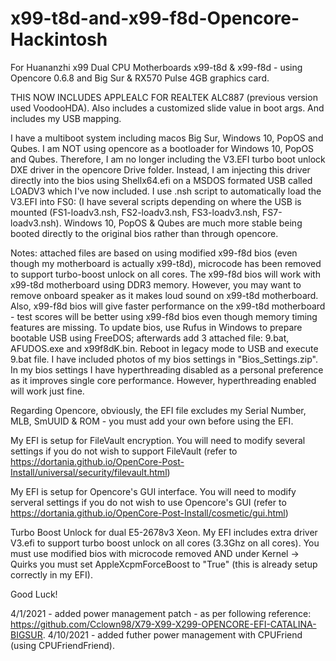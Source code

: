 # x99-t8d-and-x99-f8d-Opencore-Hackintosh
For Huananzhi x99 Dual CPU Motherboards x99-t8d & x99-f8d - using Opencore 0.6.8 and Big Sur & RX570 Pulse 4GB graphics card.

THIS NOW INCLUDES APPLEALC FOR REALTEK ALC887 (previous version used VoodooHDA).  Also includes a customized slide value in boot args.  And includes my USB mapping.

I have a multiboot system including macos Big Sur, Windows 10, PopOS and Qubes.  I am NOT using opencore as a bootloader for Windows 10, PopOS and Qubes.  Therefore, I am no longer including the V3.EFI turbo boot unlock DXE driver in the opencore Drive folder.  Instead, I am injecting this driver directly into the bios using Shellx64.efi on a MSDOS formated USB called LOADV3 which I've now included.  I use .nsh script to automatically load the V3.EFI into FS0: (I have several scripts depending on where the USB is mounted (FS1-loadv3.nsh, FS2-loadv3.nsh, FS3-loadv3.nsh, FS7-loadv3.nsh).  Windows 10, PopOS & Qubes are much more stable being booted directly to the original bios rather than through opencore.  

Notes:  attached files are based on using modified x99-f8d bios (even though my motherboard is actually x99-t8d), microcode has been removed to support turbo-boost unlock on all cores.  The x99-f8d bios will work with x99-t8d motherboard using DDR3 memory.  However, you may want to remove onboard speaker as it makes loud sound on x99-t8d motherboard.  Also, x99-f8d bios will give faster performance on the x99-t8d motherboard - test scores will be better using x99-f8d bios even though memory timing features are missing.  To update bios, use Rufus in Windows to prepare bootable USB using FreeDOS; afterwards add 3 attached file:  9.bat, AFUDOS.exe and x99f8dK.bin.  Reboot in legacy mode to USB and execute 9.bat file.  I have included photos of my bios settings in "Bios_Settings.zip".  In my bios settings I have hyperthreading disabled as a personal preference as it improves single core performance.  However, hyperthreading enabled will work just fine.

Regarding Opencore, obviously, the EFI file excludes my Serial Number, MLB, SmUUID & ROM - you must add your own before using the EFI.

My EFI is setup for FileVault encryption.  You will need to modify several settings if you do not wish to support FileVault (refer to https://dortania.github.io/OpenCore-Post-Install/universal/security/filevault.html)

My EFI is setup for Opencore's GUI interface.  You will need to modify serveral settings if you do not wish to use Opencore's GUI (refer to https://dortania.github.io/OpenCore-Post-Install/cosmetic/gui.html)

Turbo Boost Unlock for dual E5-2678v3 Xeon.  My EFI includes extra driver V3.efi to support turbo boost unlock on all cores (3.3Ghz on all cores).  You must use modified bios with microcode removed AND under Kernel -> Quirks you must set AppleXcpmForceBoost to "True" (this is already setup correctly in my EFI).

Good Luck!

4/1/2021 - added power management patch - as per following reference:  https://github.com/Cclown98/X79-X99-X299-OPENCORE-EFI-CATALINA-BIGSUR.
4/10/2021 - added futher power management with CPUFriend (using CPUFriendFriend).
